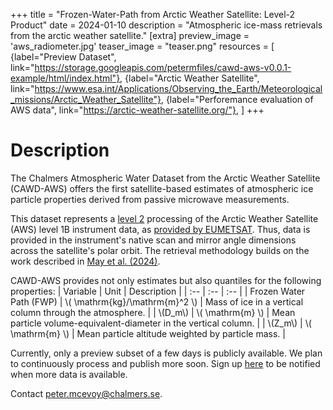 +++
title = "Frozen-Water-Path from Arctic Weather Satellite: Level-2 Product"
date = 2024-01-10
description = "Atmospheric ice-mass retrievals from the arctic weather satellite."
[extra]
preview_image = 'aws_radiometer.jpg'
teaser_image = "teaser.png"
resources = [
    {label="Preview Dataset", link="https://storage.googleapis.com/petermfiles/cawd-aws-v0.0.1-example/html/index.html"},
    {label="Arctic Weather Satellite", link="https://www.esa.int/Applications/Observing_the_Earth/Meteorological_missions/Arctic_Weather_Satellite"},
    {label="Perforemance evaluation of AWS data", link="https://arctic-weather-satellite.org/"},
]
+++

# Description
The Chalmers Atmospheric Water Dataset from the Arctic Weather Satellite (CAWD-AWS) offers the first satellite-based estimates of atmospheric ice particle properties derived from passive microwave measurements.

This dataset represents a [level 2](https://www.earthdata.nasa.gov/learn/earth-observation-data-basics/data-processing-levels) processing of the Arctic Weather Satellite (AWS) level 1B instrument data, as [provided by EUMETSAT](https://data.eumetsat.int/product/EO:EUM:DAT:0905). Thus, data is provided in the instrument's native scan and mirror angle dimensions across the satellite's polar orbit. The retrieval methodology builds on the work described in [May et al. (2024)](https://doi.org/10.5194/amt-17-5957-2024).

CAWD-AWS provides not only estimates but also quantiles for the following properties:
| Variable | Unit | Description |
| :-- | :-- | :-- |
| Frozen Water Path (FWP) | \\( \mathrm{kg}/\mathrm{m}^2 \\) | Mass of ice in a vertical column through the atmosphere. |
| \\(D_m\\) | \\( \\mathrm{m} \\) | Mean particle volume-equivalent-diameter in the vertical column. |
| \\(Z_m\\) | \\( \\mathrm{m} \\) | Mean particle altitude weighted by particle mass. |


Currently, only a preview subset of a few days is publicly available. We plan to continuously process and publish more soon. Sign up [here](https://forms.office.com/Pages/ResponsePage.aspx?id=ZXoUKW1T-UO4AuChtc-dvzoW4eni9cRJuq9w4XVlkQlUNEVTNlJQMUhJQ04wMUFESFBFR0c1MjFOUi4u) to be notified when more data is available.

Contact [peter.mcevoy@chalmers.se](mailto://peter.mcevoy@chalmers.se).
